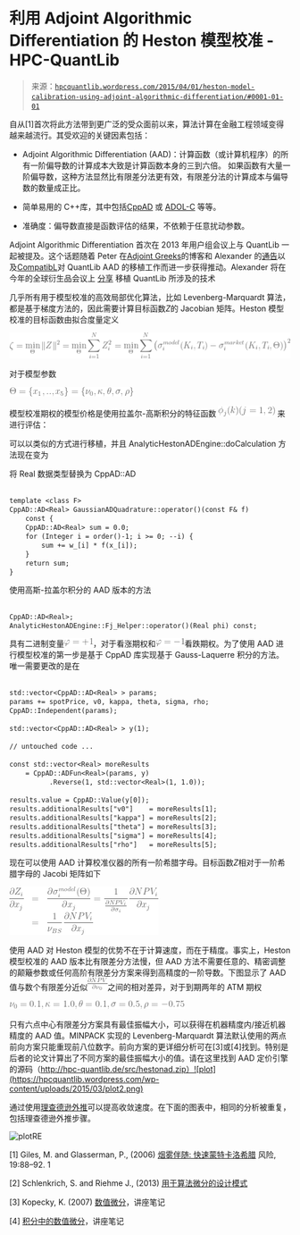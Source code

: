 <!--yml

category: 未分类

date: 2024-05-17 23:30:30

-->

# 利用 Adjoint Algorithmic Differentiation 的 Heston 模型校准 - HPC-QuantLib

> 来源：[`hpcquantlib.wordpress.com/2015/04/01/heston-model-calibration-using-adjoint-algorithmic-differentiation/#0001-01-01`](https://hpcquantlib.wordpress.com/2015/04/01/heston-model-calibration-using-adjoint-algorithmic-differentiation/#0001-01-01)

自从[1]首次将此方法带到更广泛的受众面前以来，算法计算在金融工程领域变得越来越流行。其受欢迎的关键因素包括：

+   Adjoint Algorithmic Differentiation (AAD)：计算函数（或计算机程序）的所有一阶偏导数的计算成本大致是计算函数本身的三到六倍。 如果函数有大量一阶偏导数，这种方法显然比有限差分法更有效，有限差分法的计算成本与偏导数的数量成正比。

+   简单易用的 C++库，其中包括[CppAD](http://www.coin-or.org/CppAD/) 或 [ADOL-C](http://www.coin-or.org/projects/ADOL-C.xml) 等等。

+   准确度：偏导数直接是函数评估的结果，不依赖于任意扰动参数。

Adjoint Algorithmic Differentiation 首次在 2013 年用户组会议上与 QuantLib 一起被提及。这个话题随着 Peter 在[Adjoint Greeks](https://quantlib.wordpress.com/2014/12/20/adjoint-greeks/%20)的博客和 Alexander 的[通告](http://permalink.gmane.org/gmane.comp.finance.quantlib.devel/5438)以及[CompatibL](http://compatibl.com)对 QuantLib AAD 的移植工作而进一步获得推动。Alexander 将在今年的全球衍生品会议上 [分享](http://compatibl.com/research/events/global-derivatives-2015/) 移植 QuantLib 所涉及的技术

几乎所有用于模型校准的高效局部优化算法，比如 Levenberg-Marquardt 算法，都是基于梯度方法的，因此需要计算目标函数*Z*的 Jacobian 矩阵。Heston 模型校准的目标函数由拟合度量定义

![\displaystyle \zeta = \min_\Theta \|Z\|² = \min_\Theta \sum_{i=1}^N Z_i² = \min_\Theta \sum_{i=1}^N \left( \sigma_i^{model}(K_i, T_i) - \sigma_i^{market}(K_i, T_i, \Theta) \right)²](img/4ffca1c67b307890148bc222542f7a42.png)

对于模型参数

![\Theta = \{ x_1, .., x_5\} = \{ \nu_0, \kappa, \theta, \sigma, \rho\}](img/c5a9faa10c87e2ab4984a925fba21379.png)

模型校准期权的模型价格是使用拉盖尔-高斯积分的特征函数 ![\phi_j(k) (j=1,2)](img/d2c8aab5d8b1150606d147d233b3cd89.png) 来进行评估：

可以以类似的方式进行移植，并且 AnalyticHestonADEngine::doCalculation 方法现在变为

将 Real 数据类型替换为 CppAD::AD<Real>

```

template <class F>
CppAD::AD<Real> GaussianADQuadrature::operator()(const F& f) 
    const {
    CppAD::AD<Real> sum = 0.0;
    for (Integer i = order()-1; i >= 0; --i) {
        sum += w_[i] * f(x_[i]);
    }
    return sum;
}

```

使用高斯-拉盖尔积分的 AAD 版本的方法

```

CppAD::AD<Real>; 
AnalyticHestonADEngine::Fj_Helper::operator()(Real phi) const;

```

具有二进制变量![\varphi=+1](img/3bde729a88eccd0efa43a97ed0245d13.png)，对于看涨期权和![\varphi=-1](img/ee084af747521ea6288cf1c20d765847.png)看跌期权。为了使用 AAD 进行模型校准的第一步是基于 CppAD 库实现基于 Gauss-Laquerre 积分的方法。唯一需要更改的是在

```

std::vector<CppAD::AD<Real> > params;
params += spotPrice, v0, kappa, theta, sigma, rho;
CppAD::Independent(params);

std::vector<CppAD::AD<Real> > y(1);

// untouched code ...

const std::vector<Real> moreResults 
    = CppAD::ADFun<Real>(params, y)
          .Reverse(1, std::vector<Real>(1, 1.0));

results.value = CppAD::Value(y[0]);
results.additionalResults["v0"]    = moreResults[1];
results.additionalResults["kappa"] = moreResults[2];
results.additionalResults["theta"] = moreResults[3];
results.additionalResults["sigma"] = moreResults[4];
results.additionalResults["rho"]   = moreResults[5];

```

现在可以使用 AAD 计算校准仪器的所有一阶希腊字母。目标函数*Z*相对于一阶希腊字母的 Jacobi 矩阵如下

![\begin{array}{rcl} \displaystyle\frac{\partial Z_i}{\partial x_j} &=& \displaystyle \frac{\partial \sigma_i^{模型}(\Theta)}{\partial x_j} = \displaystyle \frac{1}{\frac{\partial NPV_i}{\partial \sigma_i}}\frac{\partial NPV_i}{\partial x_j} \\[0.9em] \nonumber &=& \displaystyle \frac{1}{\nu_{BS}}\frac{\partial NPV_i}{\partial x_j} \end{array}](img/fb96909fc18e9f123b4767200768a46c.png)

使用 AAD 对 Heston 模型的优势不在于计算速度，而在于精度。事实上，Heston 模型校准的 AAD 版本比有限差分方法慢，但 AAD 方法不需要任意的、精密调整的颠簸参数或任何高阶有限差分方案来得到高精度的一阶导数。下图显示了 AAD 值与数个有限差分近似![\frac{\partial NPV}{\partial \nu_0}](img/1a50cf0866bc258e4f33876cde97011f.png)之间的相对差异，对于到期两年的 ATM 期权

![ν₀=0.1, κ=1.0, θ=0.1, σ=0.5, ρ=-0.75](img/1ee1235856966731e68f38edaeef281f.png)

只有六点中心有限差分方案具有最佳振幅大小，可以获得在机器精度内/接近机器精度的 AAD 值。MINPACK 实现的 Levenberg-Marquardt 算法默认使用的两点前向方案只能重现前八位数字。前向方案的更详细分析可在[3]或[4]找到。特别是后者的论文计算出了不同方案的最佳振幅大小的值。请在这里找到 AAD 定价引擎的源码（http://hpc-quantlib.de/src/hestonad.zip）![plot](https://hpcquantlib.wordpress.com/wp-content/uploads/2015/03/plot2.png)

通过使用[理查德逊外推](https://hpcquantlib.wordpress.com/2012/06/10/richardson-extrapolation-for-american-options)可以提高收敛速度。在下面的图表中，相同的分析被重复，包括理查德逊外推步骤。

![plotRE](https://hpcquantlib.wordpress.com/wp-content/uploads/2015/04/plotre.png)

[1] Giles, M. and Glasserman, P., (2006) [烟雾伴随: 快速蒙特卡洛希腊](http://people.maths.ox.ac.uk/gilesm/files/risk_gg06.pdf) 风险, 19:88–92\. 1

[2] Schlenkrich, S. and Riehme J., (2013) [用于算法微分的设计模式](http://quantlib.org/slides/qlws13/schlenkrich.pdf)

[3] Kopecky, K. (2007) [数值微分](http://www.karenkopecky.net/Teaching/eco613614/Notes_NumericalDifferentiation.pdf)，讲座笔记

[4] [积分中的数值微分](http://www.uio.no/studier/emner/matnat/math/MAT-INF1100/h08/kompendiet/diffint.pdf)，讲座笔记
